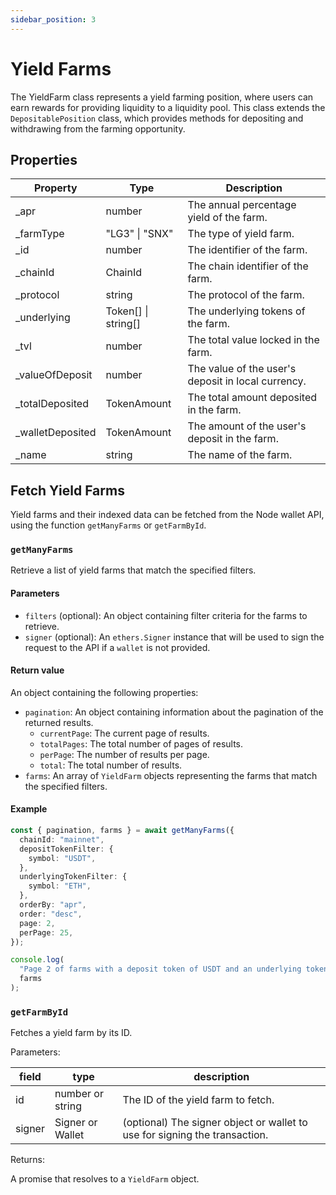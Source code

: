 ```yaml
---
sidebar_position: 3
---
```


# Yield Farms

The YieldFarm class represents a yield farming position, where users can earn rewards for providing liquidity to a liquidity pool. This class extends the `DepositablePosition` class, which provides methods for depositing and withdrawing from the farming opportunity.

## Properties

| Property          | Type                    | Description                                        |
| ----------------- | ----------------------- | -------------------------------------------------- |
| \_apr             | number                  | The annual percentage yield of the farm.           |
| \_farmType        | "LG3" &#124; "SNX"      | The type of yield farm.                            |
| \_id              | number                  | The identifier of the farm.                        |
| \_chainId         | ChainId                 | The chain identifier of the farm.                  |
| \_protocol        | string                  | The protocol of the farm.                          |
| \_underlying      | Token[] &#124; string[] | The underlying tokens of the farm.                 |
| \_tvl             | number                  | The total value locked in the farm.                |
| \_valueOfDeposit  | number                  | The value of the user's deposit in local currency. |
| \_totalDeposited  | TokenAmount             | The total amount deposited in the farm.            |
| \_walletDeposited | TokenAmount             | The amount of the user's deposit in the farm.      |
| \_name            | string                  | The name of the farm.                              |

## Fetch Yield Farms

Yield farms and their indexed data can be fetched from the Node wallet API, using the function `getManyFarms` or `getFarmById`.

### `getManyFarms`

Retrieve a list of yield farms that match the specified filters.

#### Parameters

- `filters` (optional): An object containing filter criteria for the farms to retrieve.
- `signer` (optional): An `ethers.Signer` instance that will be used to sign the request to the API if a `wallet` is not provided.

#### Return value

An object containing the following properties:

- `pagination`: An object containing information about the pagination of the returned results.
  - `currentPage`: The current page of results.
  - `totalPages`: The total number of pages of results.
  - `perPage`: The number of results per page.
  - `total`: The total number of results.
- `farms`: An array of `YieldFarm` objects representing the farms that match the specified filters.

#### Example

```typescript
const { pagination, farms } = await getManyFarms({
  chainId: "mainnet",
  depositTokenFilter: {
    symbol: "USDT",
  },
  underlyingTokenFilter: {
    symbol: "ETH",
  },
  orderBy: "apr",
  order: "desc",
  page: 2,
  perPage: 25,
});

console.log(
  "Page 2 of farms with a deposit token of USDT and an underlying token of ETH, sorted by APR in descending order:",
  farms
);
```

### `getFarmById`

Fetches a yield farm by its ID.

Parameters:

| field  | type             | description                                                                |
| ------ | ---------------- | -------------------------------------------------------------------------- |
| id     | number or string | The ID of the yield farm to fetch.                                         |
| signer | Signer or Wallet | (optional) The signer object or wallet to use for signing the transaction. |

Returns:

A promise that resolves to a `YieldFarm` object.
